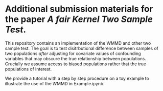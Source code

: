 # Additional submission materials for the paper *A fair Kernel Two Sample Test*.

This repository contains an implementation of the WMMD and other two sample test. The goal is to test disitrbutional difference between samples of two populations *after* adjusting for covariate values of confounding variables that may obscure the true relationship between populations. Crucially we assume access to biased populations rather that the true populations of interest.

We provide a tutorial with a step by step procedure on a toy example to illustrate the use of the WMMD in Example.ipynb.
